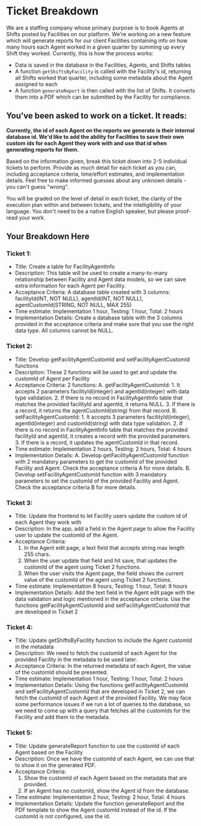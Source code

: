 # Ticket Breakdown

We are a staffing company whose primary purpose is to book Agents at Shifts posted by Facilities on our platform. We're working on a new feature which will generate reports for our client Facilities containing info on how many hours each Agent worked in a given quarter by summing up every Shift they worked. Currently, this is how the process works:

- Data is saved in the database in the Facilities, Agents, and Shifts tables
- A function `getShiftsByFacility` is called with the Facility's id, returning all Shifts worked that quarter, including some metadata about the Agent assigned to each
- A function `generateReport` is then called with the list of Shifts. It converts them into a PDF which can be submitted by the Facility for compliance.

## You've been asked to work on a ticket. It reads:

**Currently, the id of each Agent on the reports we generate is their internal database id. We'd like to add the ability for Facilities to save their own custom ids for each Agent they work with and use that id when generating reports for them.**

Based on the information given, break this ticket down into 2-5 individual tickets to perform. Provide as much detail for each ticket as you can, including acceptance criteria, time/effort estimates, and implementation details. Feel free to make informed guesses about any unknown details - you can't guess "wrong".

You will be graded on the level of detail in each ticket, the clarity of the execution plan within and between tickets, and the intelligibility of your language. You don't need to be a native English speaker, but please proof-read your work.

## Your Breakdown Here

### Ticket 1:

- Title: Create a table for FacilityAgentInfo
- Description: This table will be used to create a many-to-many relationship between Facility and Agent data models, so we can save extra information for each Agent per Facility.
- Acceptance Criteria: A database table created with 3 columns: facilityId(INT, NOT NULL), agentId(INT, NOT NULL), agentCustomId(STRING, NOT NULL, MAX 255)
- Time estimate: Implementation 1 hour, Testing: 1 hour, Total: 2 hours
- Implementation Details:
  Create a database table with the 3 columns provided in the acceptance criteria and make sure that you use the right data type. All columns cannot be NULL.

### Ticket 2:

- Title: Develop getFacilityAgentCustomId and setFacilityAgentCustomId functions
- Description: These 2 functions will be used to get and update the customId of Agent per Facility
- Acceptance Criteria: 2 functions:
  A. getFacilityAgentCustomId: 1. It accepts 2 parameters facilityId(integer) and agentId(integer) with data type validation. 2. If there is no record in FacilityAgentInfo table that matches the provided facilityId and agentId, it returns NULL. 3. If there is a record, it returns the agentCustomId(string) from that record.
  B. setFacilityAgentCustomId: 1. It accepts 3 parameters facilityId(integer), agentId(integer) and customId(string) with data type validation. 2. If there is no record in FacilityAgentInfo table that matches the provided facilityId and agentId, it creates a record with the provided parameters. 3. If there is a record, it updates the agentCustomId in that record.
- Time estimate: Implementation 2 hours, Testing: 2 hours, Total: 4 hours
- Implementation Details:
  A. Develop getFacilityAgentCustomId function with 2 mandatory parameters to get the customId of the provided Facility and Agent. Check the acceptance criteria A for more details.
  B. Develop setFacilityAgentCustomId function with 3 mandatory parameters to set the customId of the provided Facility and Agent. Check the acceptance criteria B for more details.

### Ticket 3:

- Title: Update the frontend to let Facility users update the custom id of each Agent they work with
- Description: In the app, add a field in the Agent page to allow the Facility user to update the customId of the Agent.
- Acceptance Criteria:
  1. In the Agent edit page, a text field that accepts string max length 255 chars.
  2. When the user update that field and hit save, that updates the customId of the agent using Ticket 2 functions.
  3. When the user visits the Agent page, the field shows the current value of the customId of the agent using Ticket 2 functions.
- Time estimate: Implementation 8 hours, Testing: 1 hour, Total: 9 hours
- Implementation Details: Add the text field in the Agent edit page with the data validation and logic mentioned in the acceptance criteria. Use the functions getFacilityAgentCustomId and setFacilityAgentCustomId that are developed in Ticket 2

### Ticket 4:

- Title: Update getShiftsByFacility function to include the Agent customId in the metadata
- Description: We need to fetch the customId of each Agent for the provided Facility in the metadata to be used later.
- Acceptance Criteria: In the returned metadata of each Agent, the value of the customId should be presented.
- Time estimate: Implementation 1 hour, Testing: 1 hour, Total: 2 hours
- Implementation Details: Using the functions getFacilityAgentCustomId and setFacilityAgentCustomId that are developed in Ticket 2, we can fetch the customId of each Agent of the provided Facility. We may face some performance issues if we run a lot of queries to the database, so we need to come up with a query that fetches all the customIds for the Facility and add them to the metadata.

### Ticket 5:

- Title: Update generateReport function to use the customId of each Agent based on the Facility
- Description: Once we have the customId of each Agent, we can use that to show it on the generated PDF.
- Acceptance Criteria:
  1. Show the customId of each Agent based on the metadata that are provided.
  2. If an Agent has no customId, show the Agent id from the database.
- Time estimate: Implementation 2 hour, Testing: 2 hour, Total: 4 hours
- Implementation Details: Update the function generateReport and the PDF template to show the Agent customId instead of the id. If the customId is not configured, use the id.
